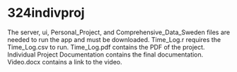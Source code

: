 # 324indivproj

The server, ui, Personal_Project, and Comprehensive_Data_Sweden files are needed to run the app and must be downloaded. Time_Log.r requires the Time_Log.csv to run. Time_Log.pdf contains the PDF of the project. Individual Project Documentation contains the final documentation. Video.docx contains a link to the video. 
